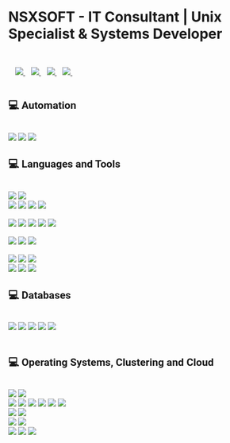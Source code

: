 
<h1>NSXSOFT - IT Consultant | Unix Specialist & Systems Developer</h1>
<br>
<div align='left' style='padding:1em;'>
    <a href="https://www.nsxsoft.com">
        <img src="https://img.shields.io/badge/Portfolio-%23000000.svg?style=for-the-badge&logo=firefox&logoColor=#FF7139" />
    </a>&nbsp;&nbsp;
    <a href="https://twitter.com/nsxsoft">
        <img src="https://img.shields.io/badge/Twitter-1DA1F2?style=for-the-badge&logo=twitter&logoColor=white" />
    </a>&nbsp;&nbsp;
    <a href="mailto:nsxsoft@gmail.com">
        <img src="https://img.shields.io/badge/Gmail-D14836?style=for-the-badge&logo=gmail&logoColor=white" />
    </a>&nbsp;&nbsp;
  <a href="https://www.linkedin.com/in/nsxsoft/">
        <img src="https://img.shields.io/badge/LinkedIn-0a66c2?style=for-the-badge&logo=linkedIn&logoColor=white" />
    </a>&nbsp;&nbsp;
    <!--
    <a href="">
        <img src="https://img.shields.io/badge/Slack-4A154B?style=for-the-badge&logo=slack&logoColor=white" />
    </a>&nbsp;&nbsp;
    --!>
</div>
<div align='left'>
        <h2 style='font-family: "Roboto", sans-serif; display:flex;align-items:center;'>💻 Automation </h2>
  <br>
        <img src="https://img.shields.io/badge/Ansible-CB3837?style=for-the-badge&logo=redhat&logoColor=white" />
        <img src="https://img.shields.io/badge/Puppet-4EA94B?style=for-the-badge&logo=puppet&logoColor=white" />
        <img src="https://img.shields.io/badge/Chef-4EA94B?style=for-the-badge&logo=chef&logoColor=white" />
        <br>
</div>
<div align='left'>
        <h2 style='font-family: "Roboto", sans-serif; display:flex;align-items:center;'>💻 Languages and Tools </h2>
  <br>
        <img src="https://img.shields.io/badge/Python-4EA94B?style=for-the-badge&logo=python&logoColor=white" />
        <img src="https://img.shields.io/badge/Perl-4EA94B?style=for-the-badge&logo=perl&logoColor=white" />
        <br>
        <img src="https://img.shields.io/badge/HTML5-E34F26?style=for-the-badge&logo=html5&logoColor=white" />
        <img src="https://img.shields.io/badge/React-20232A?style=for-the-badge&logo=react&logoColor=61DAFB" />
        <img src="https://img.shields.io/badge/CSS3-1572B6?style=for-the-badge&logo=css3&logoColor=white" />
        <img src="https://img.shields.io/badge/Sass-CC6699?style=for-the-badge&logo=sass&logoColor=white" /><br>
        <br>
        <img src="https://img.shields.io/badge/JavaScript-323330?style=for-the-badge&logo=javascript&logoColor=F7DF1E" />
        <img src="https://img.shields.io/badge/Node.js-339933?style=for-the-badge&logo=nodedotjs&logoColor=white" />
        <img src="https://img.shields.io/badge/npm-CB3837?style=for-the-badge&logo=npm&logoColor=white" />
        <img src="https://img.shields.io/badge/Yarn-2C8EBB?style=for-the-badge&logo=yarn&logoColor=white" />
        <img src="https://img.shields.io/badge/Express.js-000000?style=for-the-badge&logo=express&logoColor=white" /><br>
        <br>
        <img src="https://img.shields.io/badge/json-5E5C5C?style=for-the-badge&logo=json&logoColor=white" />
        <img src="https://img.shields.io/badge/Markdown-000000?style=for-the-badge&logo=markdown&logoColor=white" />
        <img src="https://img.shields.io/badge/TypeScript-007ACC?style=for-the-badge&logo=typescript&logoColor=white" /><br>
        <br>
        <img src="https://img.shields.io/badge/Git-F05032?style=for-the-badge&logo=git&logoColor=white" />
        <img src="https://img.shields.io/badge/Postman-FF6C37?style=for-the-badge&logo=Postman&logoColor=white" />
        <img src="https://img.shields.io/badge/Insomnia-5849be?style=for-the-badge&logo=Insomnia&logoColor=white" /><br>      
        <img src="https://img.shields.io/badge/Visual_Studio_Code-0078D4?style=for-the-badge&logo=visual%20studio%20code&logoColor=white" />
        <img src="https://img.shields.io/badge/Figma-F24E1E?style=for-the-badge&logo=figma&logoColor=white" />
        <img src="https://img.shields.io/badge/Canva-%2300C4CC.svg?&style=for-the-badge&logo=Canva&logoColor=white" />
</div>
<div align='left'>
        <h2 style='font-family: "Roboto", sans-serif; display:flex;align-items:center;'>💻 Databases</h2>
  <br>
        <img src="https://img.shields.io/badge/MySQL-4EA94B?style=for-the-badge&logo=mysql&logoColor=white" />
        <img src="https://img.shields.io/badge/PostgreSQL-316192?style=for-the-badge&logo=postgresql&logoColor=white" />
        <img src="https://img.shields.io/badge/Oracle-4EA94B?style=for-the-badge&logo=Oracle&logoColor=white" />
        <img src="https://img.shields.io/badge/SQLServer-4EA94B?style=for-the-badge&logo=Microsoft&logoColor=white" />
        <img src="https://img.shields.io/badge/MongoDB-4EA94B?style=for-the-badge&logo=mongodb&logoColor=white" /><br>
        <br>
</div>
<div align='left'>
        <h2 style='font-family: "Roboto", sans-serif; display:flex;align-items:center;'>💻 Operating Systems, Clustering and Cloud</h2>
  <br>
         <img src="https://img.shields.io/badge/AWS-%23FF9900.svg?style=for-the-badge&logo=amazon-aws&logoColor=white" />
         <img src="https://img.shields.io/badge/Azure-%23FF9900.svg?style=for-the-badge&logo=azure-web&logoColor=white" />
         <br>
         <img src="https://img.shields.io/badge/Unix-FCC624?style=for-the-badge&logo=bsd&logoColor=black" />
         <img src="https://img.shields.io/badge/Linux-FCC624?style=for-the-badge&logo=linux&logoColor=black" />
         <img src="https://img.shields.io/badge/SunOS-FCC624?style=for-the-badge&logo=oracle&logoColor=black" />
         <img src="https://img.shields.io/badge/Solaris-FCC624?style=for-the-badge&logo=oracle&logoColor=black" />
         <img src="https://img.shields.io/badge/HPuX-FCC624?style=for-the-badge&logo=hp&logoColor=black" />
         <img src="https://img.shields.io/badge/AIX-FCC624?style=for-the-badge&logo=ibm&logoColor=black" />
         <br>
         <img src="https://img.shields.io/badge/Kubernetes-FF6C37?style=for-the-badge&logo=Kubernetes&logoColor=black" />
         <img src="https://img.shields.io/badge/OKD-FF6C37?style=for-the-badge&logo=Kubernetes&logoColor=black" />
         <br>      
         <img src="https://img.shields.io/badge/Ubuntu-FF6C37?style=for-the-badge&logo=Ubuntu&logoColor=black" />
         <img src="https://img.shields.io/badge/Landscape-FF6C37?style=for-the-badge&logo=Ubuntu&logoColor=black" />
         <br>
         <img src="https://img.shields.io/badge/Redhat-CB3837?style=for-the-badge&logo=Redhat&logoColor=black" />
         <img src="https://img.shields.io/badge/Openshift-CB3837?style=for-the-badge&logo=redhat&logoColor=black" />
         <img src="https://img.shields.io/badge/Satellite-CB3837?style=for-the-badge&logo=redhat&logoColor=black" />
<br>
</div>
<br>
<br>
<br>
